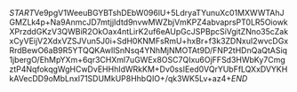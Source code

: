 $START$Ve9pgV1WeeuBGYBTshDEbW096lU+5LdryaTYunuXc01MXWWTAhJGMZLk4p+Na9AnmcJD7mtjjIdtd9nvwMWZbjVmKPZ4abvaprsPT0LR5OiowkXPrzddGKzV3QWBiR2OkOax4ntLirK2uf6eAUpGcJSPBpcSiVgitZNno35cZakxCyVEijV2XdxVZSJVun5J0i+SdH0KNMFsRmU+hxBr+f3k3ZDNxuI2wvcDGxRrdBewO6aB9R5YTQQKAwIlSnNsq4YNhMjNMOTAt9D/FNP2tHDnQaQtASiq1jbergO/EhMpYXm+6qr3CHXml7uGWEx8OSC7QIxu6OjFFSd3HWbKy7CmgztP4NqfokqgWgHCwDvEHHhIdWRkKM+Dv0ssIEed0VQrYUbFfLQXxDVYKHkAVecDD9oMbLnxl71SDUMkUP8HhbQIO+/qk3WK5Lv+az4+$END$